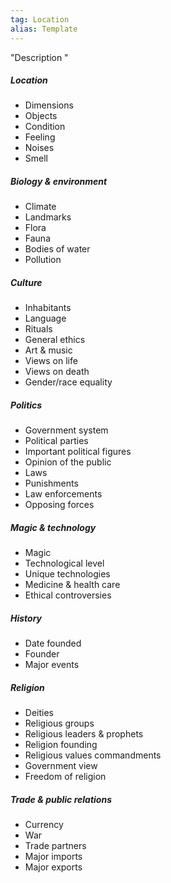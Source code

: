 ```yaml
---
tag: Location
alias: Template
---
```

"Description "
##### Location
- Dimensions
- Objects
- Condition
- Feeling
- Noises
- Smell
##### Biology & environment
- Climate
- Landmarks
- Flora
- Fauna
- Bodies of water
- Pollution
##### Culture
- Inhabitants
- Language
- Rituals
- General ethics
- Art & music
- Views on life
- Views on death
- Gender/race equality
##### Politics
- Government system
- Political parties
- Important political figures
- Opinion of the public
- Laws
- Punishments
- Law enforcements
- Opposing forces
##### Magic & technology
- Magic
- Technological level
- Unique technologies
- Medicine & health care
- Ethical controversies
##### History
- Date founded
- Founder
- Major events
##### Religion
- Deities
- Religious groups
- Religious leaders & prophets
- Religion founding
- Religious values commandments
- Government view
- Freedom of religion
##### Trade & public relations
- Currency
- War
- Trade partners
- Major imports
- Major exports